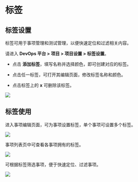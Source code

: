 # 标签

## 标签设置

标签可用于事项管理和测试管理，以便快速定位和过滤相关内容。

请进入 **DevOps 平台 > 项目 > 项目设置 > 标签设置**。

* 点击 **添加标签**，填写名称并选择颜色，即可创建对应的标签。

* 点击任一标签，可打开其编辑页面，修改标签名称和颜色。

* 点击标签上的 **x** 可删除该标签。


![](http://terminus-paas.oss-cn-hangzhou.aliyuncs.com/paas-doc/2022/01/18/a61704f5-5800-4f88-bddf-4541a2adbc18.png)

## 标签使用

进入事项编辑页面，可为事项设置标签，单个事项可设置多个标签。

![](http://terminus-paas.oss-cn-hangzhou.aliyuncs.com/paas-doc/2022/01/18/7096e32d-9fc6-4bc5-803e-4be85fef9dcc.png)

事项列表页中可查看各事项拥有的标签。

![](http://terminus-paas.oss-cn-hangzhou.aliyuncs.com/paas-doc/2022/01/18/24ada2b7-0296-4860-a85b-c8934009a676.png)

可根据标签筛选事项，便于快速定位、过滤事项。

![](http://terminus-paas.oss-cn-hangzhou.aliyuncs.com/paas-doc/2022/01/18/76ec2ef2-2443-4264-b677-a84b04bcf8fc.png)
